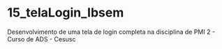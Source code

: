 # 15_telaLogin_Ibsem
Desenvolvimento de uma tela de login completa na disciplina de PMI 2 - Curso de ADS - Cesusc

